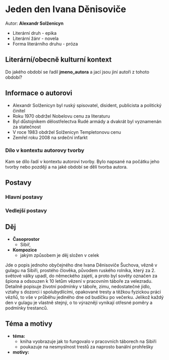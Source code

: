 # Jeden den Ivana Děnisoviče

Autor: **Alexandr Solženicyn**

 - Literární druh - epika
 - Literární žánr - novela
 - Forma literárního druhu - próza

## Literární/obecně kulturní kontext

Do jakého období se řadil **jmeno_autora** a jací jsou jiní autoři z tohoto období?

## Informace o autorovi
 - Alexandr Solženicyn byl ruský spisovatel, disident, publicista a politický činitel
 - Roku 1970 obdržel Nobelovu cenu za literaturu
 - Byl důstojníkem dělostřelectva Rudé armády a dvakrát byl vyznamenán za statečnost
 - V roce 1983 obdržel Solženicyn Templetonovu cenu
 - Zemřel roku 2008 na srdeční infarkt

### Dílo v kontextu autorovy tvorby

Kam se dílo řadí v kontextu autorovi tvorby. Bylo napsané na počátku jeho tvorby nebo později a na jaké období se dělí tvorba autora.

## Postavy

### Hlavní postavy 

### Vedlejší postavy

## Děj
 - **Časoprostor**
   - Sibiř, 
 - **Kompozice**
   - jakým způsobem je děj složen v celek

Jde o popis jednoho obyčejného dne Ivana Děnisoviče Šuchova, vězně v gulagu na Sibiři, prostého člověka, původem ruského rolníka, který za 2. světové války upadl, do německého zajetí, a proto byl sověty označen za špiona a odsouzen k 10 letům vězení v pracovním táboře za velezradu. Detailně popisuje životní podmínky v táboře, zimu, nedostatečné jídlo, vztahy s dozorci i spolubydlícími, opakované tresty a těžkou fyzickou práci vězňů, to vše v průběhu jediného dne od budíčku po večerku. Jelikož každý den v gulagu je vlastně stejný, o to výrazněji vynikají otřesné poměry a podmínky trestanců.

## Téma a motivy
 - **téma:**
   - kniha vyobrazuje jak to fungovalo v pracovních táborech na Sibiři
   - poukazuje na nesmyslnost trestů za naprosto banální prohřešky
 - **motivy:**
